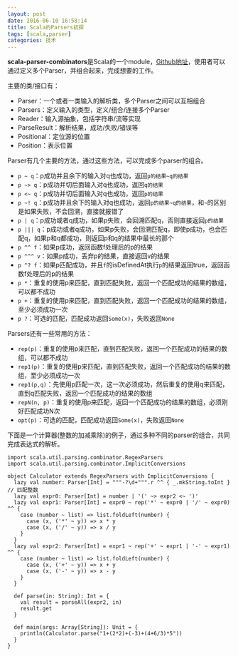 ```yaml
---
layout: post
date: 2016-06-10 16:58:14
title: Scala的Parsers初探
tags: [scala,parser]
categories: 技术
---
```


**scala-parser-combinators**是Scala的一个module，[Github地址](https://github.com/scala/scala-parser-combinators)，使用者可以通过定义多个Parser，并组合起来，完成想要的工作。
<!-- more -->

主要的类/接口有：

- Parser：一个或者一类输入的解析类，多个Parser之间可以互相组合
- Parsers：定义输入的类型，定义/组合/连接多个Parser
- Reader：输入源抽象，包括字符串/流等实现
- ParseResult：解析结果，成功/失败/错误等
- Positional：定位源的位置
- Position：表示位置


Parser有几个主要的方法，通过这些方法，可以完成多个parser的组合。

- `p ~ q`：p成功并且余下的输入对q也成功，返回`p的结果~q的结果`
- `p ~> q`：p成功并切后面输入对q也成功，返回`q的结果`
- `p <~ q`：p成功并切后面输入对q也成功，返回`p的结果`
- `p ~! q`：p成功并且余下的输入对q也成功，返回`p的结果~q的结果`，和`~`的区别是如果失败，不会回溯，直接就报错了
- `p | q`：p成功或者q成功，如果p失败，会回溯匹配q，否则直接返回`p的结果`
- `p ||| q`：p成功或者q成功，如果p失败，会回溯匹配q，即使p成功，也会匹配q，如果p和q都成功，则返回p和q的结果中最长的那个
- `p ^^ f`：如果p成功，返回函数f处理后的p的结果
- `p ^^^ v`：如果p成功，丢弃p的结果，直接返回v的结果
- `p ^? f`：如果p匹配成功，并且`f`的isDefinedAt执行`p`的结果返回true，返回函数f处理后的p的结果
- `p *`：重复的使用p来匹配，直到匹配失败，返回一个匹配成功的结果的数组，可以都不成功
- `p +`：重复的使用p来匹配，直到匹配失败，返回一个匹配成功的结果的数组，至少必须成功一次
- `p ?`：可选的匹配，匹配成功返回`Some(x)`，失败返回`None`

Parsers还有一些常用的方法：

- `rep(p)`：重复的使用p来匹配，直到匹配失败，返回一个匹配成功的结果的数组，可以都不成功
- `rep1(p)`：重复的使用p来匹配，直到匹配失败，返回一个匹配成功的结果的数组，至少必须成功一次
- `rep1(p,q)`：先使用p匹配一次，这一次必须成功，然后重复的使用q来匹配，直到q匹配失败，返回一个匹配成功的结果的数组
- `repN(n, p)`：重复的使用p来匹配，返回一个匹配成功的结果的数组，必须刚好匹配成功N次
- `opt(p)`：可选的匹配，匹配成功返回`Some(x)`，失败返回`None`

下面是一个计算器(整数的加减乘除)的例子，通过多种不同的parser的组合，共同完成表达式的解析。

```
import scala.util.parsing.combinator.RegexParsers
import scala.util.parsing.combinator.ImplicitConversions

object Calculator extends RegexParsers with ImplicitConversions {
  lazy val number: Parser[Int] = """-?\d+""".r ^^ { _.mkString.toInt } // 匹配整数
  lazy val expr0: Parser[Int] = number | '(' ~> expr2 <~ ')'
  lazy val expr1: Parser[Int] = expr0 ~ rep('*' ~ expr0 | '/' ~ expr0) ^^ {
    case (number ~ list) => list.foldLeft(number) {
      case (x, ('*' ~ y)) => x * y
      case (x, ('/' ~ y)) => x / y
    }
  }
  lazy val expr2: Parser[Int] = expr1 ~ rep('+' ~ expr1 | '-' ~ expr1) ^^ {
    case (number ~ list) => list.foldLeft(number) {
      case (x, ('+' ~ y)) => x + y
      case (x, ('-' ~ y)) => x - y
    }
  }

  def parse(in: String): Int = {
    val result = parseAll(expr2, in)
    result.get
  }

  def main(args: Array[String]): Unit = {
    println(Calculator.parse("1+(2*2)+(-3)+(4+6/3)*5"))
  }
}
```

